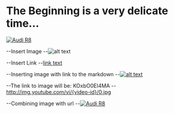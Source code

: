 # The Beginning is a very delicate time...

[![Audi R8](http://img.youtube.com/vi/KOxbO0EI4MA/0.jpg)](https://www.youtube.com/watch?v=KOxbO0EI4MA "Audi R8")




--Insert Image
--![alt text](http://example.com/exampl.png)

--Insert Link
--[link text](http://example.com/link "title")

--Inserting image with link to the markdown
--[![alt text](http://example.com/exampl.png)](http://example.com/link "title")

--The link to image will be:  KOxbO0EI4MA
--http://img.youtube.com/vi/{video-id}/0.jpg

--Combining image with url
--[![Audi R8](http://img.youtube.com/vi/KOxbO0EI4MA/0.jpg)](https://www.youtube.com/watch?v=KOxbO0EI4MA "Audi R8")

